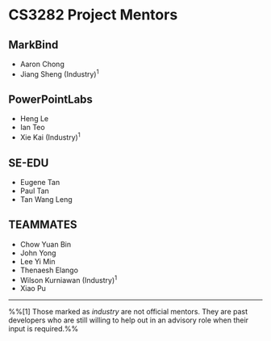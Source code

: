 <link rel="stylesheet" href="{{baseUrl}}/css/main.css">

<include src="../common/header.md" />

<div class="website-content">

# CS3282 Project Mentors

## MarkBind

* Aaron Chong
* Jiang Sheng (Industry)<sup>1</sup>

## PowerPointLabs

* Heng Le
* Ian Teo
* Xie Kai (Industry)<sup>1</sup>

## SE-EDU

* Eugene Tan
* Paul Tan
* Tan Wang Leng

## TEAMMATES

* Chow Yuan Bin
* John Yong
* Lee Yi Min
* Thenaesh Elango
* Wilson Kurniawan (Industry)<sup>1</sup>
* Xiao Pu

---

%%[1] Those marked as _industry_ are not official mentors. They are past developers who are still willing to help out in an advisory role when their input is required.%%

</div>


